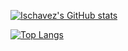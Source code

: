 [![Ischavez's GitHub stats](https://github-readme-stats.vercel.app/api?username=ischavez&count_private=true&show_icons=true&theme=synthwave)](https://github.com/anuraghazra/github-readme-stats)

[![Top Langs](https://github-readme-stats.vercel.app/api/top-langs/?username=ischavez)](https://github.com/anuraghazra/github-readme-stats)
